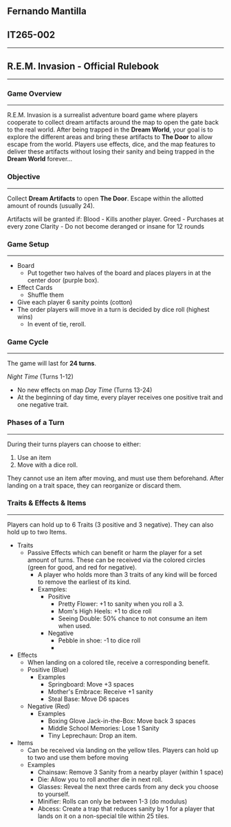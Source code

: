 ## Fernando Mantilla
## IT265-002
---
## R.E.M. Invasion - Official Rulebook
---
### Game Overview
---
R.E.M. Invasion is a surrealist adventure board game where players cooperate to collect dream artifacts around the map to open the gate back to the real world. After being trapped in the **Dream World**, your goal is to explore the different areas and bring these artifacts to **The Door** to allow escape from the world. Players use effects, dice, and the map features to deliver these artifacts without losing their sanity and being trapped in the **Dream World** forever...

### Objective
---
Collect **Dream Artifacts** to open **The Door**.
Escape within the allotted amount of rounds (usually 24).

Artifacts will be granted if:
Blood - Kills another player.
Greed - Purchases at every zone
Clarity - Do not become deranged or insane for 12 rounds


### Game Setup
---
- Board
  - Put together two halves of the board and places players in at the center door (purple box).
- Effect Cards
  - Shuffle them
- Give each player 6 sanity points (cotton)
- The order players will move in a turn is decided by dice roll (highest wins)
  - In event of tie, reroll.

### Game Cycle
---
The game will last for **24 turns**.

*Night Time* (Turns 1-12)
- No new effects on map
*Day Time* (Turns 13-24)
- At the beginning of day time, every player receives one positive trait and one negative trait.
### Phases of a Turn
---
During their turns players can choose to either:
1. Use an item
2. Move with a dice roll.

They cannot use an item after moving, and must use them beforehand. After landing on a trait space, they can reorganize or discard them.

### Traits & Effects & Items
---
Players can hold up to 6 Traits (3 positive and 3 negative). They can also hold up to two Items.

 - Traits
   - Passive Effects which can benefit or harm the player for a set amount of turns. These can be received via the colored circles (green for good, and red for negative).
     - A player who holds more than 3 traits of any kind will be forced to remove the earliest of its kind.
     - Examples:
       - Positive
         - Pretty Flower: +1 to sanity when you roll a 3.
         - Mom's High Heels: +1 to dice roll
         - Seeing Double: 50% chance to not consume an item when used.
       - Negative
         - Pebble in shoe: -1 to dice roll
         -  
 - Effects
   - When landing on a colored tile, receive a corresponding benefit.
   - Positive (Blue)
     - Examples
       - Springboard: Move +3 spaces
       - Mother's Embrace: Receive +1 sanity
       - Steal Base: Move D6 spaces
   - Negative (Red)
     - Examples
       - Boxing Glove Jack-in-the-Box: Move back 3 spaces
       - Middle School Memories: Lose 1 Sanity
       - Tiny Leprechaun: Drop an item.
 - Items
   - Can be received via landing on the yellow tiles. Players can hold up to two and use them before moving
   - Examples
     - Chainsaw: Remove 3 Sanity from a nearby player (within 1 space)
     - Die: Allow you to roll another die in next roll.
     - Glasses: Reveal the next three cards from any deck you choose to yourself.
     - Minifier: Rolls can only be between 1-3 (do modulus)
     - Abcess: Create a trap that reduces sanity by 1 for a player that lands on it on a non-special tile within 25 tiles.
    
    
